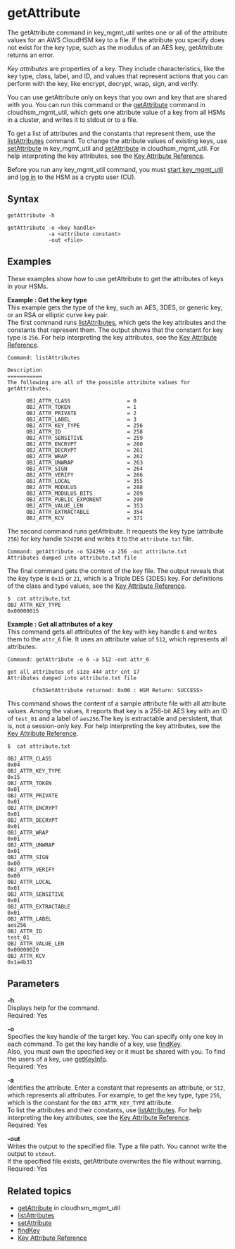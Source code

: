 # getAttribute<a name="key_mgmt_util-getAttribute"></a>

The getAttribute command in key\_mgmt\_util writes one or all of the attribute values for an AWS CloudHSM key to a file\. If the attribute you specify does not exist for the key type, such as the modulus of an AES key, getAttribute returns an error\. 

*Key attributes* are properties of a key\. They include characteristics, like the key type, class, label, and ID, and values that represent actions that you can perform with the key, like encrypt, decrypt, wrap, sign, and verify\. 

You can use getAttribute only on keys that you own and key that are shared with you\. You can run this command or the [getAttribute](cloudhsm_mgmt_util-getAttribute.md) command in cloudhsm\_mgmt\_util, which gets one attribute value of a key from all HSMs in a cluster, and writes it to stdout or to a file\. 

To get a list of attributes and the constants that represent them, use the [listAttributes](key_mgmt_util-listAttributes.md) command\. To change the attribute values of existing keys, use [setAttribute](key_mgmt_util-setAttribute.md) in key\_mgmt\_util and [setAttribute](cloudhsm_mgmt_util-setAttribute.md) in cloudhsm\_mgmt\_util\. For help interpreting the key attributes, see the [Key Attribute Reference](key-attribute-table.md)\.

Before you run any key\_mgmt\_util command, you must [start key\_mgmt\_util](key_mgmt_util-getting-started.md#key_mgmt_util-start) and [log in](key_mgmt_util-getting-started.md#key_mgmt_util-log-in) to the HSM as a crypto user \(CU\)\. 

## Syntax<a name="getAttribute-syntax"></a>

```
getAttribute -h 

getAttribute -o <key handle> 
             -a <attribute constant> 
             -out <file>
```

## Examples<a name="getAttribute-examples"></a>

These examples show how to use getAttribute to get the attributes of keys in your HSMs\.

**Example : Get the key type**  
This example gets the type of the key, such an AES, 3DES, or generic key, or an RSA or elliptic curve key pair\.  
The first command runs [listAttributes](key_mgmt_util-listAttributes.md), which gets the key attributes and the constants that represent them\. The output shows that the constant for key type is `256`\. For help interpreting the key attributes, see the [Key Attribute Reference](key-attribute-table.md)\.  

```
Command: listAttributes

Description
===========
The following are all of the possible attribute values for getAttributes.

      OBJ_ATTR_CLASS                  = 0
      OBJ_ATTR_TOKEN                  = 1
      OBJ_ATTR_PRIVATE                = 2
      OBJ_ATTR_LABEL                  = 3
      OBJ_ATTR_KEY_TYPE               = 256
      OBJ_ATTR_ID                     = 258
      OBJ_ATTR_SENSITIVE              = 259
      OBJ_ATTR_ENCRYPT                = 260
      OBJ_ATTR_DECRYPT                = 261
      OBJ_ATTR_WRAP                   = 262
      OBJ_ATTR_UNWRAP                 = 263
      OBJ_ATTR_SIGN                   = 264
      OBJ_ATTR_VERIFY                 = 266
      OBJ_ATTR_LOCAL                  = 355
      OBJ_ATTR_MODULUS                = 288
      OBJ_ATTR_MODULUS_BITS           = 289
      OBJ_ATTR_PUBLIC_EXPONENT        = 290
      OBJ_ATTR_VALUE_LEN              = 353
      OBJ_ATTR_EXTRACTABLE            = 354
      OBJ_ATTR_KCV                    = 371
```
The second command runs getAttribute\. It requests the key type \(attribute `256`\) for key handle `524296` and writes it to the `attribute.txt` file\.   

```
Command: getAttribute -o 524296 -a 256 -out attribute.txt
Attributes dumped into attribute.txt file
```
The final command gets the content of the key file\. The output reveals that the key type is `0x15` or `21`, which is a Triple DES \(3DES\) key\. For definitions of the class and type values, see the [Key Attribute Reference](key-attribute-table.md)\.  

```
$  cat attribute.txt
OBJ_ATTR_KEY_TYPE
0x00000015
```

**Example : Get all attributes of a key**  
This command gets all attributes of the key with key handle `6` and writes them to the `attr_6` file\. It uses an attribute value of `512`, which represents all attributes\.   

```
Command: getAttribute -o 6 -a 512 -out attr_6
        
got all attributes of size 444 attr cnt 17
Attributes dumped into attribute.txt file

        Cfm3GetAttribute returned: 0x00 : HSM Return: SUCCESS>
```
This command shows the content of a sample attribute file with all attribute values\. Among the values, it reports that key is a 256\-bit AES key with an ID of `test_01` and a label of `aes256`\.The key is extractable and persistent, that is, not a session\-only key\. For help interpreting the key attributes, see the [Key Attribute Reference](key-attribute-table.md)\.  

```
$  cat attribute.txt

OBJ_ATTR_CLASS
0x04
OBJ_ATTR_KEY_TYPE
0x15
OBJ_ATTR_TOKEN
0x01
OBJ_ATTR_PRIVATE
0x01
OBJ_ATTR_ENCRYPT
0x01
OBJ_ATTR_DECRYPT
0x01
OBJ_ATTR_WRAP
0x01
OBJ_ATTR_UNWRAP
0x01
OBJ_ATTR_SIGN
0x00
OBJ_ATTR_VERIFY
0x00
OBJ_ATTR_LOCAL
0x01
OBJ_ATTR_SENSITIVE
0x01
OBJ_ATTR_EXTRACTABLE
0x01
OBJ_ATTR_LABEL
aes256
OBJ_ATTR_ID
test_01
OBJ_ATTR_VALUE_LEN
0x00000020
OBJ_ATTR_KCV
0x1a4b31
```

## Parameters<a name="getAttribute-parameters"></a>

**\-h**  
Displays help for the command\.   
Required: Yes

**\-o**  
Specifies the key handle of the target key\. You can specify only one key in each command\. To get the key handle of a key, use [findKey](key_mgmt_util-findKey.md)\.  
Also, you must own the specified key or it must be shared with you\. To find the users of a key, use [getKeyInfo](key_mgmt_util-getKeyInfo.md)\.  
Required: Yes

**\-a**  
Identifies the attribute\. Enter a constant that represents an attribute, or `512`, which represents all attributes\. For example, to get the key type, type `256`, which is the constant for the `OBJ_ATTR_KEY_TYPE` attribute\.  
To list the attributes and their constants, use [listAttributes](key_mgmt_util-listAttributes.md)\. For help interpreting the key attributes, see the [Key Attribute Reference](key-attribute-table.md)\.  
Required: Yes

**\-out**  
Writes the output to the specified file\. Type a file path\. You cannot write the output to `stdout`\.   
If the specified file exists, getAttribute overwrites the file without warning\.  
Required: Yes

## Related topics<a name="getAttribute-seealso"></a>
+ [getAttribute](cloudhsm_mgmt_util-getAttribute.md) in cloudhsm\_mgmt\_util
+ [listAttributes](key_mgmt_util-listAttributes.md)
+ [setAttribute](key_mgmt_util-setAttribute.md)
+ [findKey](key_mgmt_util-findKey.md)
+ [Key Attribute Reference](key-attribute-table.md)